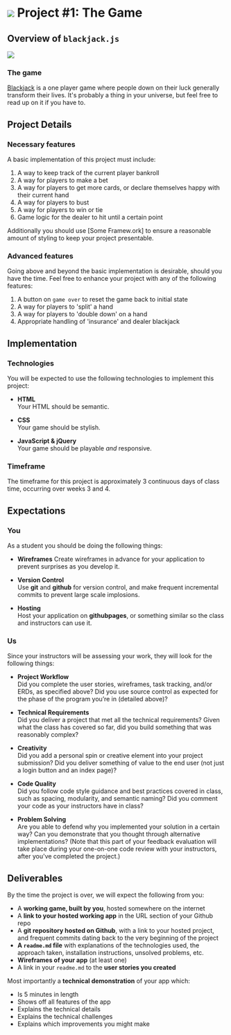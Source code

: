 # ![](https://ga-dash.s3.amazonaws.com/production/assets/logo-9f88ae6c9c3871690e33280fcf557f33.png) Project #1: The Game

## Overview of `blackjack.js`

![](http://upload.wikimedia.org/wikipedia/commons/4/4b/Blackjack_board.JPG)

### The game

[Blackjack](http://en.wikipedia.org/wiki/Blackjack) is a one player game where people down on their luck generally transform their lives.  It's probably a thing in your universe, but feel free to read up on it if you have to.

## Project Details

### Necessary features

A basic implementation of this project must include:

1. A way to keep track of the current player bankroll
2. A way for players to make a bet
3. A way for players to get more cards, or declare themselves happy with their current hand
4. A way for players to bust
5. A way for players to win or tie
6. Game logic for the dealer to hit until a certain point

Additionally you should use [Some Framew.ork] to ensure a reasonable amount of styling to keep your project presentable.

###  Advanced features

Going above and beyond the basic implementation is desirable, should you have the time.  Feel free to enhance your project with any of the following features:

1. A button on `game over` to reset the game back to initial state
2. A way for players to 'split' a hand
3. A way for players to 'double down' on a hand
4. Appropriate handling of 'insurance' and dealer blackjack

## Implementation

### Technologies

You will be expected to use the following technologies to implement this project:

- **HTML**  
  Your HTML should be semantic.

- **CSS**  
  Your game should be stylish.

- **JavaScript & jQuery**  
  Your game should be playable *and* responsive.


### Timeframe

The timeframe for this project is approximately 3 continuous days of class time, occurring over weeks 3 and 4.

## Expectations

### You

As a student you should be doing the following things:

- **Wireframes**
  Create wireframes in advance for your application to prevent surprises as you develop it.

- **Version Control**  
  Use **git** and **github** for version control, and make frequent incremental commits to prevent large scale implosions.

- **Hosting**  
  Host your application on **githubpages**, or something similar so the class and instructors can use it.  

### Us

Since your instructors will be assessing your work, they will look for the following things:

- **Project Workflow**  
Did you complete the user stories, wireframes, task tracking, and/or ERDs, as specified above? Did you use source control as expected for the phase of the program you’re in (detailed above)?

- **Technical Requirements**  
Did you deliver a project that met all the technical requirements? Given what the class has covered so far, did you build something that was reasonably complex?

- **Creativity**  
Did you add a personal spin or creative element into your project submission? Did you deliver something of value to the end user (not just a login button and an index page)?

- **Code Quality**  
Did you follow code style guidance and best practices covered in class, such as spacing, modularity, and semantic naming? Did you comment your code as your instructors have in class?

- **Problem Solving**  
Are you able to defend why you implemented your solution in a certain way? Can you demonstrate that you thought through alternative implementations? (Note that this part of your feedback evaluation will take place during your one-on-one code review with your instructors, after you've completed the project.)

## Deliverables

By the time the project is over, we will expect the following from you:

* A **working game, built by you**, hosted somewhere on the internet
* A **link to your hosted working app** in the URL section of your Github repo
* A **git repository hosted on Github**, with a link to your hosted project,  and frequent commits dating back to the very beginning of the project
* **A ``readme.md`` file** with explanations of the technologies used, the approach taken, installation instructions, unsolved problems, etc.
* **Wireframes of your app** (at least one)
* A link in your ``readme.md`` to the **user stories you created**

Most importantly a **technical demonstration** of your app which:

* Is 5 minutes in length
* Shows off all features of the app
* Explains the technical details
* Explains the technical challenges
* Explains which improvements you might make